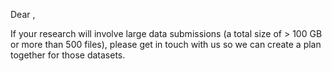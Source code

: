 Dear ,

If your research will involve large data submissions (a total size of
&gt; 100 GB or more than 500 files), please get in touch with us so we
can create a plan together for those datasets.
